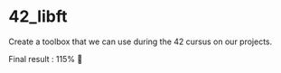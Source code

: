 # 42_libft

Create a toolbox that we can use during the 42 cursus on our projects.

Final result : 115% :100: 

